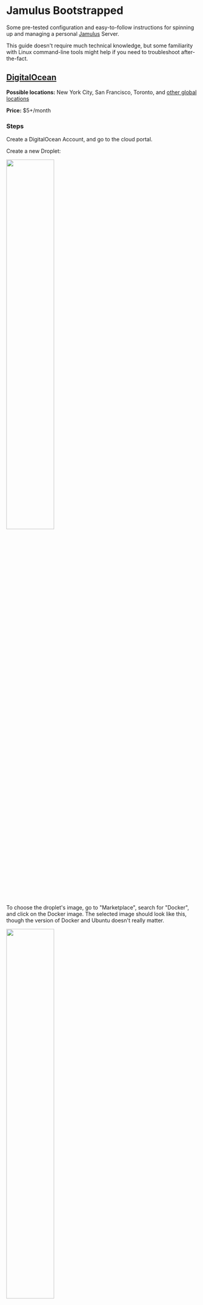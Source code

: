 # Jamulus Bootstrapped

Some pre-tested configuration and easy-to-follow instructions for spinning up and managing a personal [Jamulus](https://jamulus.io/) Server.

This guide doesn't require much technical knowledge, but some familiarity with Linux command-line tools might help if you need to troubleshoot after-the-fact.

## [DigitalOcean](https://www.digitalocean.com/)

**Possible locations:** New York City, San Francisco, Toronto, and [other global locations](https://docs.digitalocean.com/products/platform/availability-matrix/)

**Price:** $5+/month

### Steps

Create a DigitalOcean Account, and go to the cloud portal.

Create a new Droplet:

<img width=50% src="https://user-images.githubusercontent.com/4122172/114340901-6e291b80-9b0d-11eb-9056-5feddf341e10.png"/>

To choose the droplet's image, go to "Marketplace", search for "Docker", and click on the Docker image. The selected image should look like this, though the version of Docker and Ubuntu doesn't really matter.

<img width=50% src="https://user-images.githubusercontent.com/4122172/114341288-425a6580-9b0e-11eb-8338-08f1c2a6a54b.png"/>

Select the cheapest tier of compute: $5/month for 1GB of RAM, 1 CPU, and 25GB disk.

<img width=50% src="https://user-images.githubusercontent.com/4122172/114341555-eba15b80-9b0e-11eb-81a4-e5057061c6dc.png"/>

Select whichever datacenter region is closest to you and whoever you plan to jam with.

<img width=50% src="https://user-images.githubusercontent.com/4122172/114341661-25726200-9b0f-11eb-9370-120e78168411.png"/>

In the section for additional options, check the "User data" box and the "Monitoring" box:

<img width=50% src="https://user-images.githubusercontent.com/4122172/114342064-fb6d6f80-9b0f-11eb-9dc3-7dc90aedd468.png"/>

A "User Data" text box will appear. Here we'll tell the Droplet to start Jamulus after it boots up. Copy the following config into that text box.

```yaml
#cloud-config
runcmd:
  - docker run --restart always --name jamulus -d -p 22124:22124/udp -v $(pwd)/jam:/jam grundic/jamulus
               -n -s -p 22124 -l /jam/jamulus.log -w "Welcome to Jamulus server."
```

This will download and run Jamulus in a Docker container, using a third-party [Jamulus Docker image](https://hub.docker.com/r/grundic/jamulus).
The config blob follows the [cloud-init](https://cloudinit.readthedocs.io/en/latest/) syntax.

The second line of flags are Jamulus's [Command Line Options](https://jamulus.io/wiki/Command-Line-Options), which you can configure how you'd like.

(TODO: explain how to set up recording via a docker volume)

In the Authentication section, upload your SSH key. Or if you aren't familiar with SSH, 

<img width=50% src="https://user-images.githubusercontent.com/4122172/114343406-a7b05580-9b12-11eb-8c2a-eba2751f400b.png"/>
